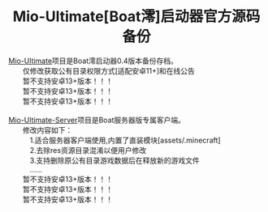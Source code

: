 <h1 align="center">Mio-Ultimate[Boat澪]启动器官方源码备份</h1>

<div>
    <div>
        <a href="https://github.com/root-S7/Mio-Ultimate/tree/main">Mio-Ultimate</a>项目是Boat澪启动器0.4版本备份存档。
        <div>&emsp;&emsp;仅修改获取公有目录权限方式[适配安卓11+]和在线公告</div>
        <div>&emsp;&emsp;暂不支持安卓13+版本！！！</div>
        <div>&emsp;&emsp;暂不支持安卓13+版本！！！</div>
        <div>&emsp;&emsp;暂不支持安卓13+版本！！！</div>
    </div>
    <br>
    <div>
        <a href="https://github.com/root-S7/Mio-Ultimate/tree/server-client">Mio-Ultimate-Server</a>项目是Boat服务器版专属客户端。
        <div>&emsp;&emsp;修改内容如下：</div>
        <div>&emsp;&emsp;&emsp;1.适合服务器客户端使用,内置了直装模块[assets/.minecraft]</div>
        <div>&emsp;&emsp;&emsp;2.去除res资源目录混淆以便用户修改</div>
        <div>&emsp;&emsp;&emsp;3.支持删除原公有目录游戏数据后在释放新的游戏文件</div>
        <div>&emsp;&emsp;&emsp;......</div>
        <div>&emsp;&emsp;暂不支持安卓13+版本！！！</div>
        <div>&emsp;&emsp;暂不支持安卓13+版本！！！</div>
        <div>&emsp;&emsp;暂不支持安卓13+版本！！！</div>
    </div>
</div>
